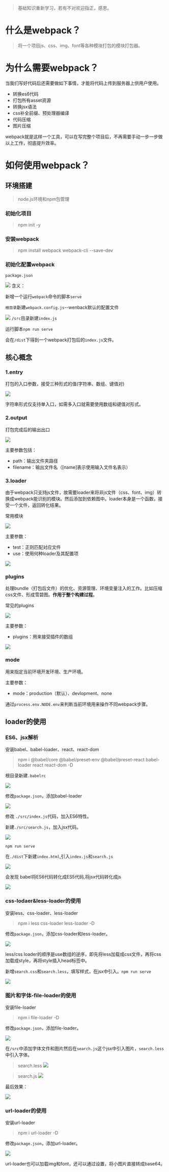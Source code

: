 >基础知识重新学习，若有不对欢迎指正，感恩。

# 什么是webpack？

> 将一个项目js、css、img、font等各种模块打包的模块打包器。

# 为什么需要webpack？

当我们写好代码后还需要做如下事情，才能将代码上传到服务器上供用户使用。

+ 转换es6代码
+ 打包所有asset资源
+ 转换jsx语法
+ css补全前缀、预处理器编译
+ 代码压缩
+ 图片压缩

webpack就是这样一个工具，可以在写完整个项目后，不再需要手动一步一步做以上工作，彻底提升效率。

# 如何使用webpack？

## 环境搭建

> node.js环境和npm包管理

### 初始化项目

> npm init -y

### 安装webpack

> npm install webpack webpack-cli --save-dev

### 初始化配置webpack

`package.json`

![](https://user-gold-cdn.xitu.io/2020/4/13/171733deafc53914?w=1278&h=770&f=png&s=137021)
含义：

新增一个运行`webpack`命令的脚本`serve`

`根目录`新建`webpack.config.js`--wenback默认的配置文件


![](https://user-gold-cdn.xitu.io/2020/4/13/17173421460c06fc?w=990&h=842&f=png&s=145528)
`/src`目录新建`index.js`

运行脚本`npm run serve`

会在`/dist`下得到一个webpack打包后的`index.js`文件。

## 核心概念

### 1.entry

打包的入口参数，接受三种形式的值(字符串、数组、键值对)

![](https://user-gold-cdn.xitu.io/2020/4/13/1717349fa9c7fa99?w=1042&h=626&f=png&s=113859)

字符串形式仅支持单入口，如需多入口就需要使用数组和键值对形式。

### 2.output

打包完成后的输出出口

![](https://user-gold-cdn.xitu.io/2020/4/13/17173421460c06fc?w=990&h=842&f=png&s=145528)

主要参数包括：

+ path：输出文件夹路径
+ filename：输出文件名（[name]表示使用输入文件名表示）

### 3.loader

由于webpack只支持js文件，故需要loader来将非js文件（css、font、img）转换成webpack能识别的模块。然后添加到依赖图中。loader本身是一个函数，接受一个文件，返回转化结果。

常用模块

![](https://user-gold-cdn.xitu.io/2020/4/13/17173525ba1614c5?w=780&h=633&f=png&s=192551)

主要参数：

+ test：正则匹配对应文件
+ use：使用何种loader及其配置项

![](https://user-gold-cdn.xitu.io/2020/4/13/1717355e7ff6de46?w=1262&h=1382&f=png&s=230877)

### plugins

处理bundle（打包后文件）的优化、资源管理、环境变量注入的工作。比如压缩css文件、形成雪碧图。**作用于整个构建过程**。

常见的plugins

![](https://user-gold-cdn.xitu.io/2020/4/13/171735adf39274e6?w=792&h=653&f=png&s=264202)

主要参数：

+ plugins：用来接受插件的数组

![](https://user-gold-cdn.xitu.io/2020/4/13/171735c182cbebcb?w=1412&h=482&f=png&s=102546)

### mode

用来指定当前环境开发环境、生产环境。

主要参数：

+ mode：production（默认）、devlopment、none

通过`process.env.NODE.env`来判断当前环境用来操作不同webpack步骤。

## loader的使用

### ES6、jsx解析

安装babel、babel-loader、react、react-dom

>npm i @babel/core @babel/preset-env @babel/preset-react babel-loader react react-dom -D

根目录新建`.babelrc`

![](https://user-gold-cdn.xitu.io/2020/4/13/1717363a80551dd7?w=806&h=590&f=png&s=91383)

修改`package.json`，添加babel-loader

![](https://user-gold-cdn.xitu.io/2020/4/13/1717373fdd47cd65?w=990&h=1310&f=png&s=203293)

修改 `./src/index.js`代码，加入ES6特性。

新建`./src/search.js`，加入jsx代码。

![](https://user-gold-cdn.xitu.io/2020/4/13/17173680efb50679?w=1330&h=842&f=png&s=165038)

`npm run serve`

在`./dist`下新建`index.html`,引入`index.js`和`search.js`

![](https://user-gold-cdn.xitu.io/2020/4/13/171736dc129e0fde?w=1548&h=842&f=png&s=178673)

会发现 babel将ES6代码转化成ES5代码,将jsx代码转化成js

![](https://user-gold-cdn.xitu.io/2020/4/13/171736c6cda180b2?w=498&h=195&f=png&s=6977)

### css-lodaer&less-loader的使用

安装less、css-loader、less-loader

>npm i less css-loader less-loader -D

修改`package.json`，添加css-loader和less-loader。

![](https://user-gold-cdn.xitu.io/2020/4/13/1717374d3c04dbee?w=990&h=1922&f=png&s=256371)

less/css loader的顺序是use数组的逆序，即先将less加载成css文件，再将css 加载成style，再将style插入head标签中。

新增`search.css`和`search.less`，填写样式，在jsx中引入。`npm run serve`

![](https://user-gold-cdn.xitu.io/2020/4/13/171737897ca582b3?w=362&h=78&f=png&s=4816)

### 图片和字体-file-loader的使用

安装file-loader

>npm i file-loader -D

修改`package.json`，添加file-loader。

![](https://user-gold-cdn.xitu.io/2020/4/13/1717385c4447db65?w=1142&h=2210&f=png&s=305414)

在`/src`中添加字体文件和图片然后在`search.js`这个jsx中引入图片，`search.less`中引入字体。

>search.less
>![](https://user-gold-cdn.xitu.io/2020/4/13/171737d471999e18?w=754&h=662&f=png&s=110431)

>search.js
>![](https://user-gold-cdn.xitu.io/2020/4/13/171737ef87762e97?w=1750&h=914&f=png&s=209246)

最后效果：

![](https://user-gold-cdn.xitu.io/2020/4/13/171737f9c22d359e?w=322&h=134&f=png&s=9118)

### url-loader的使用

安装url-loader

>npm i url-loader -D

修改`package.json`，添加url-loader。

![](https://user-gold-cdn.xitu.io/2020/4/13/17173880dda52d4a?w=1142&h=1130&f=png&s=160376)

url-loader也可以加载img和font，还可以通过设置，将小图片直接转成base64。